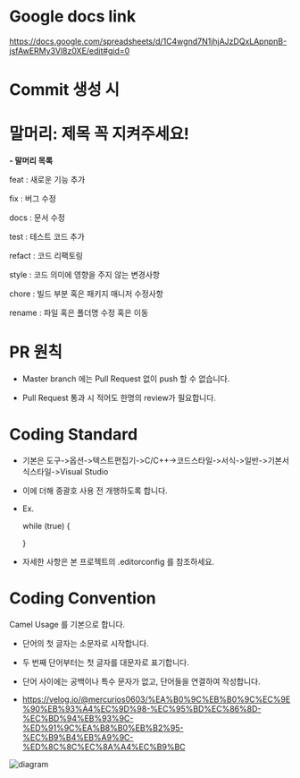 # Google docs link

https://docs.google.com/spreadsheets/d/1C4wgnd7N1jhjAJzDQxLApnpnB-jsfAwERMy3Vl8z0XE/edit#gid=0

# Commit 생성 시 

# 말머리: 제목 꼭 지켜주세요!

**- 말머리 목록**

feat : 새로운 기능 추가

fix : 버그 수정

docs : 문서 수정

test : 테스트 코드 추가

refact : 코드 리팩토링

style : 코드 의미에 영향을 주지 않는 변경사항

chore : 빌드 부분 혹은 패키지 매니저 수정사항

rename : 파일 혹은 폴더명 수정 혹은 이동

# PR 원칙

- Master branch 에는 Pull Request 없이 push 할 수 없습니다.

- Pull Request 통과 시 적어도 한명의 review가 필요합니다.

# Coding Standard

 - 기본은 도구->옵션->텍스트편집기->C/C++->코드스타일->서식->일반->기본서식스타일->Visual Studio
   
 - 이에 더해 중괄호 사용 전 개행하도록 합니다.
   
 - Ex.
   
   while (true)
   {
   
   }
   
 - 자세한 사항은 본 프로젝트의 .editorconfig 를 참조하세요.


# Coding Convention

Camel Usage 를 기본으로 합니다.

- 단어의 첫 글자는 소문자로 시작합니다.
  
- 두 번째 단어부터는 첫 글자를 대문자로 표기합니다.
  
- 단어 사이에는 공백이나 특수 문자가 없고, 단어들을 연결하여 작성합니다.
  
- https://velog.io/@mercurios0603/%EA%B0%9C%EB%B0%9C%EC%9E%90%EB%93%A4%EC%9D%98-%EC%95%BD%EC%86%8D-%EC%BD%94%EB%93%9C-%ED%91%9C%EA%B8%B0%EB%B2%95-%EC%B9%B4%EB%A9%9C-%ED%8C%8C%EC%8A%A4%EC%B9%BC

  
 




![diagram](https://github.com/horntail0/SSDProject/assets/32266181/25a3b3ec-5afa-4462-bc9f-b100f8c6d730)

